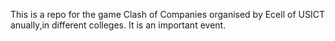 This is a repo for the game Clash of Companies organised by Ecell of USICT anually,in different colleges.
It is an important event.

